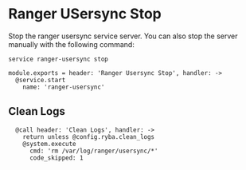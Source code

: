 # Ranger USersync Stop

Stop the ranger usersync service server. You can also stop the server
manually with the following command:

```
service ranger-usersync stop
```

    module.exports = header: 'Ranger Usersync Stop', handler: ->
      @service.start
        name: 'ranger-usersync'

## Clean Logs

      @call header: 'Clean Logs', handler: ->
        return unless @config.ryba.clean_logs
        @system.execute
          cmd: 'rm /var/log/ranger/usersync/*'
          code_skipped: 1
